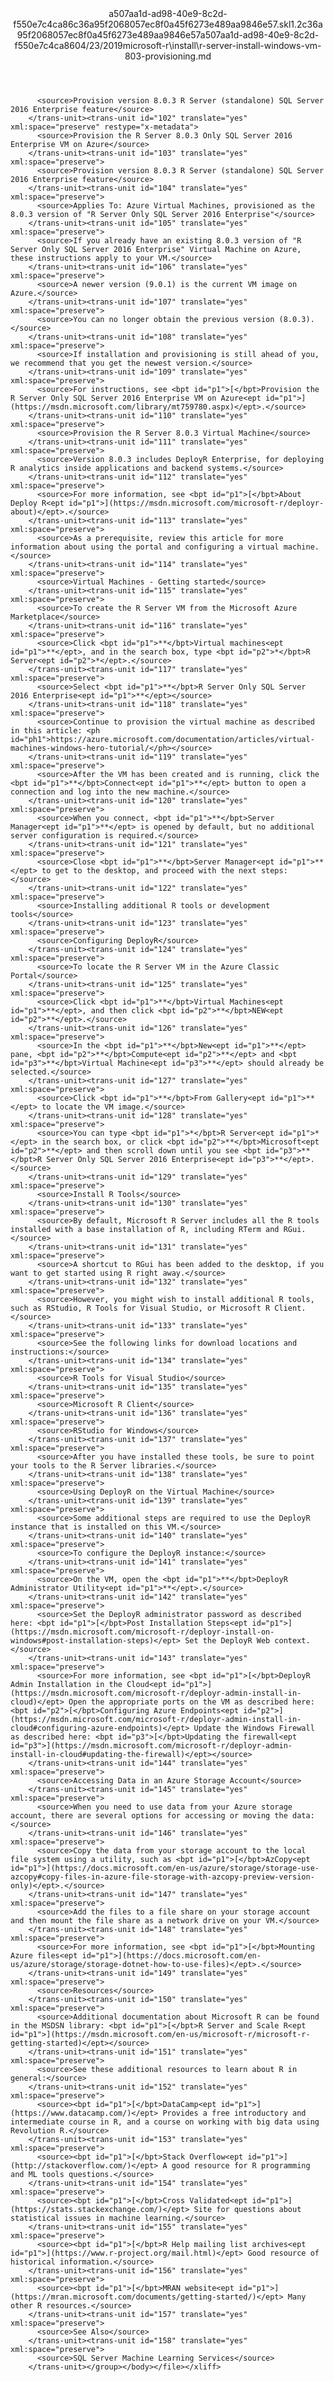 <?xml version="1.0"?><xliff version="1.2" xmlns="urn:oasis:names:tc:xliff:document:1.2" xmlns:xsi="http://www.w3.org/2001/XMLSchema-instance" xsi:schemaLocation="urn:oasis:names:tc:xliff:document:1.2 xliff-core-1.2-transitional.xsd"><file datatype="xml" original="r-server-install-windows-vm-803-provisioning.md" source-language="en-US" target-language="en-US"><header><tool tool-id="mdxliff" tool-name="mdxliff" tool-version="1.0-1931010" tool-company="Microsoft" /><xliffext:skl_file_name xmlns:xliffext="urn:microsoft:content:schema:xliffextensions">a507aa1d-ad98-40e9-8c2d-f550e7c4ca86c36a95f2068057ec8f0a45f6273e489aa9846e57.skl</xliffext:skl_file_name><xliffext:version xmlns:xliffext="urn:microsoft:content:schema:xliffextensions">1.2</xliffext:version><xliffext:ms.openlocfilehash xmlns:xliffext="urn:microsoft:content:schema:xliffextensions">c36a95f2068057ec8f0a45f6273e489aa9846e57</xliffext:ms.openlocfilehash><xliffext:ms.sourcegitcommit xmlns:xliffext="urn:microsoft:content:schema:xliffextensions">a507aa1d-ad98-40e9-8c2d-f550e7c4ca86</xliffext:ms.sourcegitcommit><xliffext:ms.lasthandoff xmlns:xliffext="urn:microsoft:content:schema:xliffextensions">04/23/2019</xliffext:ms.lasthandoff><xliffext:ms.openlocfilepath xmlns:xliffext="urn:microsoft:content:schema:xliffextensions">microsoft-r\install\r-server-install-windows-vm-803-provisioning.md</xliffext:ms.openlocfilepath></header><body><group id="content" extype="content"><trans-unit id="101" translate="yes" xml:space="preserve" restype="x-metadata">
          <source>Provision version 8.0.3 R Server (standalone) SQL Server 2016 Enterprise feature</source>
        </trans-unit><trans-unit id="102" translate="yes" xml:space="preserve" restype="x-metadata">
          <source>Provision the R Server 8.0.3 Only SQL Server 2016 Enterprise VM on Azure</source>
        </trans-unit><trans-unit id="103" translate="yes" xml:space="preserve">
          <source>Provision version 8.0.3 R Server (standalone) SQL Server 2016 Enterprise feature</source>
        </trans-unit><trans-unit id="104" translate="yes" xml:space="preserve">
          <source>Applies To: Azure Virtual Machines, provisioned as the 8.0.3 version of "R Server Only SQL Server 2016 Enterprise"</source>
        </trans-unit><trans-unit id="105" translate="yes" xml:space="preserve">
          <source>If you already have an existing 8.0.3 version of "R Server Only SQL Server 2016 Enterprise" Virtual Machine on Azure, these instructions apply to your VM.</source>
        </trans-unit><trans-unit id="106" translate="yes" xml:space="preserve">
          <source>A newer version (9.0.1) is the current VM image on Azure.</source>
        </trans-unit><trans-unit id="107" translate="yes" xml:space="preserve">
          <source>You can no longer obtain the previous version (8.0.3).</source>
        </trans-unit><trans-unit id="108" translate="yes" xml:space="preserve">
          <source>If installation and provisioning is still ahead of you, we recommend that you get the newest version.</source>
        </trans-unit><trans-unit id="109" translate="yes" xml:space="preserve">
          <source>For instructions, see <bpt id="p1">[</bpt>Provision the R Server Only SQL Server 2016 Enterprise VM on Azure<ept id="p1">](https://msdn.microsoft.com/library/mt759780.aspx)</ept>.</source>
        </trans-unit><trans-unit id="110" translate="yes" xml:space="preserve">
          <source>Provision the R Server 8.0.3 Virtual Machine</source>
        </trans-unit><trans-unit id="111" translate="yes" xml:space="preserve">
          <source>Version 8.0.3 includes DeployR Enterprise, for deploying R analytics inside applications and backend systems.</source>
        </trans-unit><trans-unit id="112" translate="yes" xml:space="preserve">
          <source>For more information, see <bpt id="p1">[</bpt>About Deploy R<ept id="p1">](https://msdn.microsoft.com/microsoft-r/deployr-about)</ept>.</source>
        </trans-unit><trans-unit id="113" translate="yes" xml:space="preserve">
          <source>As a prerequisite, review this article for more information about using the portal and configuring a virtual machine.</source>
        </trans-unit><trans-unit id="114" translate="yes" xml:space="preserve">
          <source>Virtual Machines - Getting started</source>
        </trans-unit><trans-unit id="115" translate="yes" xml:space="preserve">
          <source>To create the R Server VM from the Microsoft Azure Marketplace</source>
        </trans-unit><trans-unit id="116" translate="yes" xml:space="preserve">
          <source>Click <bpt id="p1">**</bpt>Virtual machines<ept id="p1">**</ept>, and in the search box, type <bpt id="p2">*</bpt>R Server<ept id="p2">*</ept>.</source>
        </trans-unit><trans-unit id="117" translate="yes" xml:space="preserve">
          <source>Select <bpt id="p1">**</bpt>R Server Only SQL Server 2016 Enterprise<ept id="p1">**</ept></source>
        </trans-unit><trans-unit id="118" translate="yes" xml:space="preserve">
          <source>Continue to provision the virtual machine as described in this article: <ph id="ph1">https://azure.microsoft.com/documentation/articles/virtual-machines-windows-hero-tutorial/</ph></source>
        </trans-unit><trans-unit id="119" translate="yes" xml:space="preserve">
          <source>After the VM has been created and is running, click the <bpt id="p1">**</bpt>Connect<ept id="p1">**</ept> button to open a connection and log into the new machine.</source>
        </trans-unit><trans-unit id="120" translate="yes" xml:space="preserve">
          <source>When you connect, <bpt id="p1">**</bpt>Server Manager<ept id="p1">**</ept> is opened by default, but no additional server configuration is required.</source>
        </trans-unit><trans-unit id="121" translate="yes" xml:space="preserve">
          <source>Close <bpt id="p1">**</bpt>Server Manager<ept id="p1">**</ept> to get to the desktop, and proceed with the next steps:</source>
        </trans-unit><trans-unit id="122" translate="yes" xml:space="preserve">
          <source>Installing additional R tools or development tools</source>
        </trans-unit><trans-unit id="123" translate="yes" xml:space="preserve">
          <source>Configuring DeployR</source>
        </trans-unit><trans-unit id="124" translate="yes" xml:space="preserve">
          <source>To locate the R Server VM in the Azure Classic Portal</source>
        </trans-unit><trans-unit id="125" translate="yes" xml:space="preserve">
          <source>Click <bpt id="p1">**</bpt>Virtual Machines<ept id="p1">**</ept>, and then click <bpt id="p2">**</bpt>NEW<ept id="p2">**</ept>.</source>
        </trans-unit><trans-unit id="126" translate="yes" xml:space="preserve">
          <source>In the <bpt id="p1">**</bpt>New<ept id="p1">**</ept> pane, <bpt id="p2">**</bpt>Compute<ept id="p2">**</ept> and <bpt id="p3">**</bpt>Virtual Machine<ept id="p3">**</ept> should already be selected.</source>
        </trans-unit><trans-unit id="127" translate="yes" xml:space="preserve">
          <source>Click <bpt id="p1">**</bpt>From Gallery<ept id="p1">**</ept> to locate the VM image.</source>
        </trans-unit><trans-unit id="128" translate="yes" xml:space="preserve">
          <source>You can type <bpt id="p1">*</bpt>R Server<ept id="p1">*</ept> in the search box, or click <bpt id="p2">**</bpt>Microsoft<ept id="p2">**</ept> and then scroll down until you see <bpt id="p3">**</bpt>R Server Only SQL Server 2016 Enterprise<ept id="p3">**</ept>.</source>
        </trans-unit><trans-unit id="129" translate="yes" xml:space="preserve">
          <source>Install R Tools</source>
        </trans-unit><trans-unit id="130" translate="yes" xml:space="preserve">
          <source>By default, Microsoft R Server includes all the R tools installed with a base installation of R, including RTerm and RGui.</source>
        </trans-unit><trans-unit id="131" translate="yes" xml:space="preserve">
          <source>A shortcut to RGui has been added to the desktop, if you want to get started using R right away.</source>
        </trans-unit><trans-unit id="132" translate="yes" xml:space="preserve">
          <source>However, you might wish to install additional R tools, such as RStudio, R Tools for Visual Studio, or Microsoft R Client.</source>
        </trans-unit><trans-unit id="133" translate="yes" xml:space="preserve">
          <source>See the following links for download locations and instructions:</source>
        </trans-unit><trans-unit id="134" translate="yes" xml:space="preserve">
          <source>R Tools for Visual Studio</source>
        </trans-unit><trans-unit id="135" translate="yes" xml:space="preserve">
          <source>Microsoft R Client</source>
        </trans-unit><trans-unit id="136" translate="yes" xml:space="preserve">
          <source>RStudio for Windows</source>
        </trans-unit><trans-unit id="137" translate="yes" xml:space="preserve">
          <source>After you have installed these tools, be sure to point your tools to the R Server libraries.</source>
        </trans-unit><trans-unit id="138" translate="yes" xml:space="preserve">
          <source>Using DeployR on the Virtual Machine</source>
        </trans-unit><trans-unit id="139" translate="yes" xml:space="preserve">
          <source>Some additional steps are required to use the DeployR instance that is installed on this VM.</source>
        </trans-unit><trans-unit id="140" translate="yes" xml:space="preserve">
          <source>To configure the DeployR instance:</source>
        </trans-unit><trans-unit id="141" translate="yes" xml:space="preserve">
          <source>On the VM, open the <bpt id="p1">**</bpt>DeployR Administrator Utility<ept id="p1">**</ept>.</source>
        </trans-unit><trans-unit id="142" translate="yes" xml:space="preserve">
          <source>Set the DeployR administrator password as described here: <bpt id="p1">[</bpt>Post Installation Steps<ept id="p1">](https://msdn.microsoft.com/microsoft-r/deployr-install-on-windows#post-installation-steps)</ept> Set the DeployR Web context.</source>
        </trans-unit><trans-unit id="143" translate="yes" xml:space="preserve">
          <source>For more information, see <bpt id="p1">[</bpt>DeployR Admin Installation in the Cloud<ept id="p1">](https://msdn.microsoft.com/microsoft-r/deployr-admin-install-in-cloud)</ept> Open the appropriate ports on the VM as described here: <bpt id="p2">[</bpt>Configuring Azure Endpoints<ept id="p2">](https://msdn.microsoft.com/microsoft-r/deployr-admin-install-in-cloud#configuring-azure-endpoints)</ept> Update the Windows Firewall as described here: <bpt id="p3">[</bpt>Updating the firewall<ept id="p3">](https://msdn.microsoft.com/microsoft-r/deployr-admin-install-in-cloud#updating-the-firewall)</ept></source>
        </trans-unit><trans-unit id="144" translate="yes" xml:space="preserve">
          <source>Accessing Data in an Azure Storage Account</source>
        </trans-unit><trans-unit id="145" translate="yes" xml:space="preserve">
          <source>When you need to use data from your Azure storage account, there are several options for accessing or moving the data:</source>
        </trans-unit><trans-unit id="146" translate="yes" xml:space="preserve">
          <source>Copy the data from your storage account to the local file system using a utility, such as <bpt id="p1">[</bpt>AzCopy<ept id="p1">](https://docs.microsoft.com/en-us/azure/storage/storage-use-azcopy#copy-files-in-azure-file-storage-with-azcopy-preview-version-only)</ept>.</source>
        </trans-unit><trans-unit id="147" translate="yes" xml:space="preserve">
          <source>Add the files to a file share on your storage account and then mount the file share as a network drive on your VM.</source>
        </trans-unit><trans-unit id="148" translate="yes" xml:space="preserve">
          <source>For more information, see <bpt id="p1">[</bpt>Mounting Azure files<ept id="p1">](https://docs.microsoft.com/en-us/azure/storage/storage-dotnet-how-to-use-files)</ept>.</source>
        </trans-unit><trans-unit id="149" translate="yes" xml:space="preserve">
          <source>Resources</source>
        </trans-unit><trans-unit id="150" translate="yes" xml:space="preserve">
          <source>Additional documentation about Microsoft R can be found in the MSDSN library: <bpt id="p1">[</bpt>R Server and Scale R<ept id="p1">](https://msdn.microsoft.com/en-us/microsoft-r/microsoft-r-getting-started)</ept></source>
        </trans-unit><trans-unit id="151" translate="yes" xml:space="preserve">
          <source>See these additional resources to learn about R in general:</source>
        </trans-unit><trans-unit id="152" translate="yes" xml:space="preserve">
          <source><bpt id="p1">[</bpt>DataCamp<ept id="p1">](https://www.datacamp.com/)</ept> Provides a free introductory and intermediate course in R, and a course on working with big data using Revolution R.</source>
        </trans-unit><trans-unit id="153" translate="yes" xml:space="preserve">
          <source><bpt id="p1">[</bpt>Stack Overflow<ept id="p1">](http://stackoverflow.com/)</ept> A good resource for R programming and ML tools questions.</source>
        </trans-unit><trans-unit id="154" translate="yes" xml:space="preserve">
          <source><bpt id="p1">[</bpt>Cross Validated<ept id="p1">](https://stats.stackexchange.com/)</ept> Site for questions about statistical issues in machine learning.</source>
        </trans-unit><trans-unit id="155" translate="yes" xml:space="preserve">
          <source><bpt id="p1">[</bpt>R Help mailing list archives<ept id="p1">](https://www.r-project.org/mail.html)</ept> Good resource of historical information.</source>
        </trans-unit><trans-unit id="156" translate="yes" xml:space="preserve">
          <source><bpt id="p1">[</bpt>MRAN website<ept id="p1">](https://mran.microsoft.com/documents/getting-started/)</ept> Many other R resources.</source>
        </trans-unit><trans-unit id="157" translate="yes" xml:space="preserve">
          <source>See Also</source>
        </trans-unit><trans-unit id="158" translate="yes" xml:space="preserve">
          <source>SQL Server Machine Learning Services</source>
        </trans-unit></group></body></file></xliff>